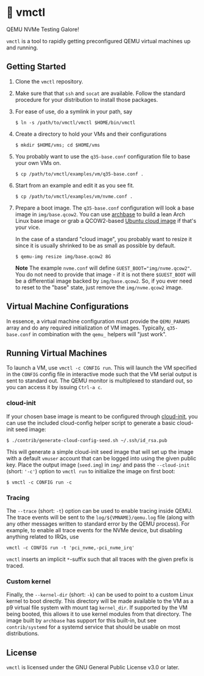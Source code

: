 # :wrench: vmctl

QEMU NVMe Testing Galore!

`vmctl` is a tool to rapidly getting preconfigured QEMU virtual machines up and
running.


## Getting Started

1. Clone the `vmctl` repository.

2. Make sure that that `ssh` and `socat` are available. Follow the standard
   procedure for your distribution to install those packages.

3. For ease of use, do a symlink in your path, say

       $ ln -s /path/to/vmctl/vmctl $HOME/bin/vmctl

4. Create a directory to hold your VMs and their configurations

       $ mkdir $HOME/vms; cd $HOME/vms

5. You probably want to use the `q35-base.conf` configuration file to base your
   own VMs on.

       $ cp /path/to/vmctl/examples/vm/q35-base.conf .

6. Start from an example and edit it as you see fit.

       $ cp /path/to/vmctl/examples/vm/nvme.conf .

7. Prepare a boot image. The `q35-base.conf` configuration will look a base
   image in `img/base.qcow2`. You can use [archbase][archbase] to build a lean
   Arch Linux base image or grab a QCOW2-based [Ubuntu cloud image][ubuntu-cloud-image]
   if that's your vice.

   In the case of a standard "cloud image", you probably want to resize it
   since it is usually shrinked to be as small as possible by default.

       $ qemu-img resize img/base.qcow2 8G

   **Note** The example `nvme.conf` will define `GUEST_BOOT="img/nvme.qcow2"`.
   You do not need to provide that image - if it is not there `$GUEST_BOOT`
   will be a differential image backed by `img/base.qcow2`. So, if you ever
   need to reset to the "base" state, just remove the `img/nvme.qcow2` image.

[archbase]: https://github.com/OpenMPDK/archbase
[ubuntu-cloud-image]: https://cloud-images.ubuntu.com


## Virtual Machine Configurations

In essence, a virtual machine configuration must provide the `QEMU_PARAMS`
array and do any required initialization of VM images. Typically,
`q35-base.conf` in combination with the `qemu_` helpers will "just work".


## Running Virtual Machines

To launch a VM, use `vmctl -c CONFIG run`. This will launch the VM specified in
the `CONFIG` config file in interactive mode such that the VM serial output is
sent to standard out. The QEMU monitor is multiplexed to standard out, so you
can access it by issuing `Ctrl-a c`.

### cloud-init

If your chosen base image is meant to be configured through [cloud-init][cloud-init],
you can use the included cloud-config helper script to generate a basic
cloud-init seed image:

    $ ./contrib/generate-cloud-config-seed.sh ~/.ssh/id_rsa.pub

This will generate a simple cloud-init seed image that will set up the image
with a default `vmuser` account that can be logged into using the given public
key. Place the output image (`seed.img`) in `img/` and pass the `--cloud-init`
(short: `'-c'`) option to `vmctl run` to initialize the image on first boot:

    $ vmctl -c CONFIG run -c

[cloud-init]: https://cloudinit.readthedocs.io/en/latest/

### Tracing

The `--trace` (short: `-t`) option can be used to enable tracing inside QEMU.
The trace events will be sent to the `log/${VMNAME}/qemu.log` file (along with
any other messages written to standard error by the QEMU process). For example,
to enable all trace events for the NVMe device, but disabling anything related
to IRQs, use

    vmctl -c CONFIG run -t 'pci_nvme,-pci_nvme_irq'

`vmctl` inserts an implicit `*`-suffix such that all traces with the given
prefix is traced.

### Custom kernel

Finally, the `--kernel-dir` (short: `-k`) can be used to point to a custom
Linux kernel to boot directly. This directory will be made available to the VM
as a p9 virtual file system with mount tag `kernel_dir`. If supported by the VM
being booted, this allows it to use kernel modules from that directory. The
image built by `archbase` has support for this built-in, but see
`contrib/systemd` for a systemd service that should be usable on most
distributions.


## License

`vmctl` is licensed under the GNU General Public License v3.0 or later.
